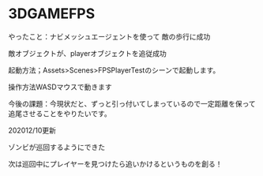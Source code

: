# 3DGAMEFPS
 やったこと：ナビメッシュエージェントを使って
 敵の歩行に成功
 
 敵オブジェクトが、playerオブジェクトを追従成功
 
 起動方法；Assets>Scenes>FPSPlayerTestのシーンで起動します。
 
 操作方法WASDマウスで動きます
 
 
 今後の課題：今現状だと、ずっと引っ付いてしまっているので一定距離を保って
 追尾させることをやりたいです。


202012/10更新

ゾンビが巡回するようにできた

次は巡回中にプレイヤーを見つけたら追いかけるというものを創る！
